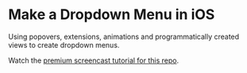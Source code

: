 # Make a Dropdown Menu in iOS
Using popovers, extensions, animations and programmatically created views to create dropdown menus.

Watch the [premium screencast tutorial for this repo](https://swiftcast.tv/make-a-dropdown-menu-in-ios).
